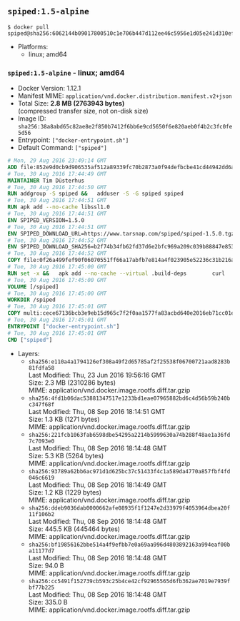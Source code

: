 ## `spiped:1.5-alpine`

```console
$ docker pull spiped@sha256:6062144b09017800510c1e706b447d112ee46c5956e1d05e241d310ef79221fb
```

-	Platforms:
	-	linux; amd64

### `spiped:1.5-alpine` - linux; amd64

-	Docker Version: 1.12.1
-	Manifest MIME: `application/vnd.docker.distribution.manifest.v2+json`
-	Total Size: **2.8 MB (2763943 bytes)**  
	(compressed transfer size, not on-disk size)
-	Image ID: `sha256:38a8abd65c82ae8e2f850b7412f6bb6e9cd5650f6e820aeb0f4b2c3fc0fe5d56`
-	Entrypoint: `["docker-entrypoint.sh"]`
-	Default Command: `["spiped"]`

```dockerfile
# Mon, 29 Aug 2016 23:49:14 GMT
ADD file:852e9d0cb9d906535af512a89339fc70b2873a0f94defbcbe41cd44942dd6ac8 in / 
# Tue, 30 Aug 2016 17:44:49 GMT
MAINTAINER Tim Düsterhus
# Tue, 30 Aug 2016 17:44:50 GMT
RUN addgroup -S spiped &&	adduser -S -G spiped spiped
# Tue, 30 Aug 2016 17:44:51 GMT
RUN apk add --no-cache libssl1.0
# Tue, 30 Aug 2016 17:44:51 GMT
ENV SPIPED_VERSION=1.5.0
# Tue, 30 Aug 2016 17:44:51 GMT
ENV SPIPED_DOWNLOAD_URL=https://www.tarsnap.com/spiped/spiped-1.5.0.tgz
# Tue, 30 Aug 2016 17:44:52 GMT
ENV SPIPED_DOWNLOAD_SHA256=b2f74b34fb62fd37d6e2bfc969a209c039b88847e853a49e91768dec625facd7
# Tue, 30 Aug 2016 17:44:52 GMT
COPY file:0f26a499fef90f06070551ff66a17abfb7e814a4f023905e52236c31b216a7bb in /0001-Fix-docker-stop-issue.patch 
# Tue, 30 Aug 2016 17:45:00 GMT
RUN set -x &&	apk add --no-cache --virtual .build-deps 		curl 		gcc 		make 		musl-dev 		openssl-dev 		patch 		tar &&	curl -fsSL "$SPIPED_DOWNLOAD_URL" -o spiped.tar.gz &&	echo "$SPIPED_DOWNLOAD_SHA256 *spiped.tar.gz" |sha256sum -c - &&	mkdir -p /usr/local/src/spiped &&	tar xzf "spiped.tar.gz" -C /usr/local/src/spiped --strip-components=1 &&	rm "spiped.tar.gz" &&	patch -p1 -d /usr/local/src/spiped/ < /0001-Fix-docker-stop-issue.patch &&	CC=gcc make -C /usr/local/src/spiped &&	make -C /usr/local/src/spiped install &&	rm -rf /usr/local/src/spiped &&	apk del .build-deps
# Tue, 30 Aug 2016 17:45:00 GMT
VOLUME [/spiped]
# Tue, 30 Aug 2016 17:45:00 GMT
WORKDIR /spiped
# Tue, 30 Aug 2016 17:45:01 GMT
COPY multi:cece67136bcb3e9eb15d965c7f2f0aa1577fa83acbd640e2016eb71cc01e0cfa in /usr/local/bin/ 
# Tue, 30 Aug 2016 17:45:01 GMT
ENTRYPOINT ["docker-entrypoint.sh"]
# Tue, 30 Aug 2016 17:45:01 GMT
CMD ["spiped"]
```

-	Layers:
	-	`sha256:e110a4a1794126ef308a49f2d65785af2f25538f06700721aad8283b81fdfa58`  
		Last Modified: Thu, 23 Jun 2016 19:56:16 GMT  
		Size: 2.3 MB (2310286 bytes)  
		MIME: application/vnd.docker.image.rootfs.diff.tar.gzip
	-	`sha256:4fd1b06dac53881347517e1233bd1eae07965882bd6c4d56b59b240bc347f68f`  
		Last Modified: Thu, 08 Sep 2016 18:14:51 GMT  
		Size: 1.3 KB (1271 bytes)  
		MIME: application/vnd.docker.image.rootfs.diff.tar.gzip
	-	`sha256:221fcb1063fab6598dbe54295a2214b5999630a74b288f48ae1a36fd7c7093e0`  
		Last Modified: Thu, 08 Sep 2016 18:14:48 GMT  
		Size: 5.3 KB (5264 bytes)  
		MIME: application/vnd.docker.image.rootfs.diff.tar.gzip
	-	`sha256:93789a62bb6ac971d1d625bc37c51433f4c1a589da4770a857fbf4fd046c6619`  
		Last Modified: Thu, 08 Sep 2016 18:14:49 GMT  
		Size: 1.2 KB (1229 bytes)  
		MIME: application/vnd.docker.image.rootfs.diff.tar.gzip
	-	`sha256:ddeb9036dab0000662afe08935f1f1247e2d33979f4053964dbea20f11f106b2`  
		Last Modified: Thu, 08 Sep 2016 18:14:48 GMT  
		Size: 445.5 KB (445464 bytes)  
		MIME: application/vnd.docker.image.rootfs.diff.tar.gzip
	-	`sha256:bf19856162bbe514a4f9efbb7e0a69aa996d4803892163a994eaf00ba11177d7`  
		Last Modified: Thu, 08 Sep 2016 18:14:48 GMT  
		Size: 94.0 B  
		MIME: application/vnd.docker.image.rootfs.diff.tar.gzip
	-	`sha256:cc5491f152739cb593c25b4ce42cf92965565d6fb362ae7019e7939fbf77b225`  
		Last Modified: Thu, 08 Sep 2016 18:14:48 GMT  
		Size: 335.0 B  
		MIME: application/vnd.docker.image.rootfs.diff.tar.gzip
